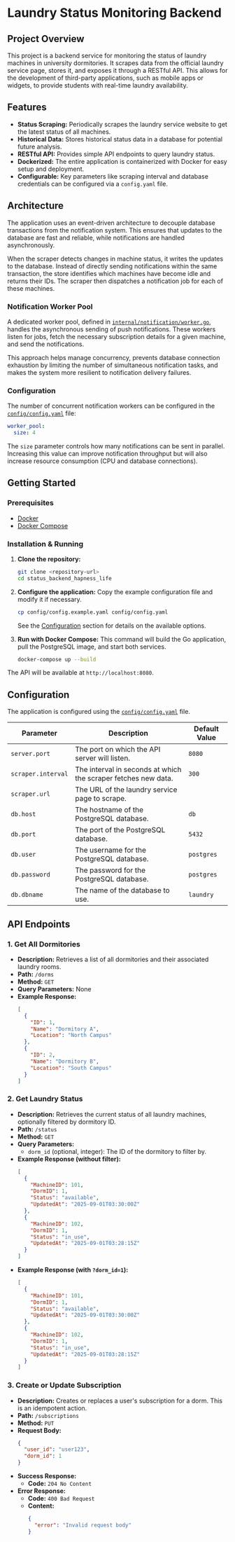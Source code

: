 # Laundry Status Monitoring Backend

## Project Overview

This project is a backend service for monitoring the status of laundry machines in university dormitories. It scrapes data from the official laundry service page, stores it, and exposes it through a RESTful API. This allows for the development of third-party applications, such as mobile apps or widgets, to provide students with real-time laundry availability.

## Features

*   **Status Scraping:** Periodically scrapes the laundry service website to get the latest status of all machines.
*   **Historical Data:** Stores historical status data in a database for potential future analysis.
*   **RESTful API:** Provides simple API endpoints to query laundry status.
*   **Dockerized:** The entire application is containerized with Docker for easy setup and deployment.
*   **Configurable:** Key parameters like scraping interval and database credentials can be configured via a `config.yaml` file.

## Architecture

The application uses an event-driven architecture to decouple database transactions from the notification system. This ensures that updates to the database are fast and reliable, while notifications are handled asynchronously.

When the scraper detects changes in machine status, it writes the updates to the database. Instead of directly sending notifications within the same transaction, the store identifies which machines have become idle and returns their IDs. The scraper then dispatches a notification job for each of these machines.

### Notification Worker Pool

A dedicated worker pool, defined in [`internal/notification/worker.go`](internal/notification/worker.go:29), handles the asynchronous sending of push notifications. These workers listen for jobs, fetch the necessary subscription details for a given machine, and send the notifications.

This approach helps manage concurrency, prevents database connection exhaustion by limiting the number of simultaneous notification tasks, and makes the system more resilient to notification delivery failures.

### Configuration

The number of concurrent notification workers can be configured in the [`config/config.yaml`](config/config.yaml:45) file:

```yaml
worker_pool:
  size: 4
```

The `size` parameter controls how many notifications can be sent in parallel. Increasing this value can improve notification throughput but will also increase resource consumption (CPU and database connections).

## Getting Started

### Prerequisites

*   [Docker](https://www.docker.com/get-started)
*   [Docker Compose](https://docs.docker.com/compose/install/)

### Installation & Running

1.  **Clone the repository:**
    ```bash
    git clone <repository-url>
    cd status_backend_hapness_life
    ```

2.  **Configure the application:**
    Copy the example configuration file and modify it if necessary.
    ```bash
    cp config/config.example.yaml config/config.yaml
    ```
    See the [Configuration](#configuration) section for details on the available options.

3.  **Run with Docker Compose:**
    This command will build the Go application, pull the PostgreSQL image, and start both services.
    ```bash
    docker-compose up --build
    ```

The API will be available at `http://localhost:8080`.

## Configuration

The application is configured using the [`config/config.yaml`](config/config.yaml:1) file.

| Parameter          | Description                                                              | Default Value |
| ------------------ | ------------------------------------------------------------------------ | ------------- |
| `server.port`      | The port on which the API server will listen.                            | `8080`        |
| `scraper.interval` | The interval in seconds at which the scraper fetches new data.           | `300`         |
| `scraper.url`      | The URL of the laundry service page to scrape.                           |               |
| `db.host`          | The hostname of the PostgreSQL database.                                 | `db`          |
| `db.port`          | The port of the PostgreSQL database.                                     | `5432`        |
| `db.user`          | The username for the PostgreSQL database.                                | `postgres`    |
| `db.password`      | The password for the PostgreSQL database.                                | `postgres`    |
| `db.dbname`        | The name of the database to use.                                         | `laundry`     |

## API Endpoints

### 1. Get All Dormitories

*   **Description:** Retrieves a list of all dormitories and their associated laundry rooms.
*   **Path:** `/dorms`
*   **Method:** `GET`
*   **Query Parameters:** None
*   **Example Response:**
    ```json
    [
      {
        "ID": 1,
        "Name": "Dormitory A",
        "Location": "North Campus"
      },
      {
        "ID": 2,
        "Name": "Dormitory B",
        "Location": "South Campus"
      }
    ]
    ```

### 2. Get Laundry Status

*   **Description:** Retrieves the current status of all laundry machines, optionally filtered by dormitory ID.
*   **Path:** `/status`
*   **Method:** `GET`
*   **Query Parameters:**
    *   `dorm_id` (optional, integer): The ID of the dormitory to filter by.
*   **Example Response (without filter):**
    ```json
    [
      {
        "MachineID": 101,
        "DormID": 1,
        "Status": "available",
        "UpdatedAt": "2025-09-01T03:30:00Z"
      },
      {
        "MachineID": 102,
        "DormID": 1,
        "Status": "in_use",
        "UpdatedAt": "2025-09-01T03:28:15Z"
      }
    ]
    ```
*   **Example Response (with `?dorm_id=1`):**
    ```json
    [
      {
        "MachineID": 101,
        "DormID": 1,
        "Status": "available",
        "UpdatedAt": "2025-09-01T03:30:00Z"
      },
      {
        "MachineID": 102,
        "DormID": 1,
        "Status": "in_use",
        "UpdatedAt": "2025-09-01T03:28:15Z"
      }
    ]

### 3. Create or Update Subscription

*   **Description:** Creates or replaces a user's subscription for a dorm. This is an idempotent action.
*   **Path:** `/subscriptions`
*   **Method:** `PUT`
*   **Request Body:**
    ```json
    {
      "user_id": "user123",
      "dorm_id": 1
    }
    ```
*   **Success Response:**
    *   **Code:** `204 No Content`
*   **Error Response:**
    *   **Code:** `400 Bad Request`
    *   **Content:**
        ```json
        {
          "error": "Invalid request body"
        }
        ```
